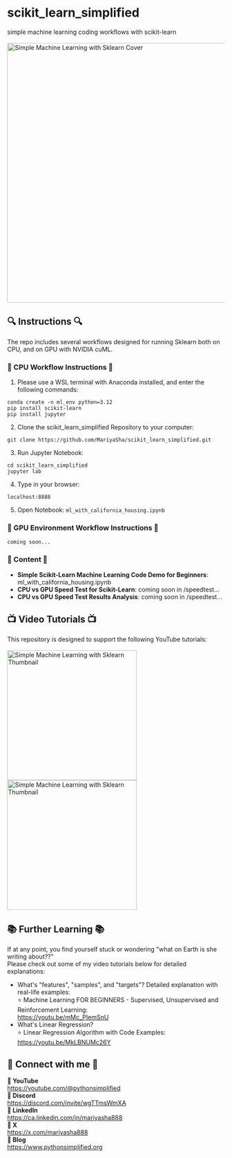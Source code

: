 # scikit_learn_simplified
simple machine learning coding workflows with scikit-learn
<br>
<br>
<img src="https://github.com/user-attachments/assets/a8222d95-a9c1-459e-8233-e8693768fdfa" style="width:600px;" alt="Simple Machine Learning with Sklearn Cover">

## 🔍 Instructions 🔍
The repo includes several workflows designed for running Sklearn both on CPU, and on GPU with NVIDIA cuML.

### 🌄 CPU Workflow Instructions 🌄
1. Please use a WSL terminal with Anaconda installed, and enter the following commands:
```
conda create -n ml_env python=3.12
pip install scikit-learn
pip install jupyter
```
2. Clone the scikit_learn_simplified Repository to your computer:
```
git clone https://github.com/MariyaSha/scikit_learn_simplified.git
```
3. Run Jupyter Notebook:
```
cd scikit_learn_simplified
jupyter lab
```
4. Type in your browser:
```
localhost:8888
```
5. Open Notebook: `ml_with_california_housing.ipynb`

### 🌅 GPU Environment Workflow Instructions 🌅
```
coming soon...
```

### 🧠 Content 🧠
- **Simple Scikit-Learn Machine Learning Code Demo for Beginners**: ml_with_california_housing.ipynb
- **CPU vs GPU Speed Test for Scikit-Learn**: coming soon in /speedtest...
- **CPU vs GPU Speed Test Results Analysis**: coming soon in /speedtest...

## 📺 Video Tutorials 📺
This repository is designed to support the following YouTube tutorials:
<br>
<br>
<a href="https://youtu.be/-IvNzmrcyUM">
<img src="https://github.com/user-attachments/assets/a8222d95-a9c1-459e-8233-e8693768fdfa" style="width:300px;" alt="Simple Machine Learning with Sklearn Thumbnail">
</a>
<a href="https://youtu.be/mxtSO0EGgtw">
<img src="https://github.com/user-attachments/assets/a799694f-b6bd-4c2f-853d-9ea26da0767a" style="width:300px;" alt="Simple Machine Learning with Sklearn Thumbnail">
</a>

## 📚 Further Learning 📚
If at any point, you find yourself stuck or wondering "what on Earth is she writing about??"
<br>
Please check out some of my video tutorials below for detailed explanations:

- What's "features", "samples", and "targets"? Detailed explanation with real-life examples:
   <br>
   ⭐ Machine Learning FOR BEGINNERS - Supervised, Unsupervised and Reinforcement Learning:
   <br>
       https://youtu.be/mMc_PIemSnU
- What's Linear Regression?
  <br>
  ⭐ Linear Regression Algorithm with Code Examples:
  <br>
      https://youtu.be/MkLBNUMc26Y

## 🤝 Connect with me 🤝
<b>📎 YouTube</b>
<br>
     https://youtube.com/@pythonsimplified
<br>
<b>📎 Discord</b>
<br>
     https://discord.com/invite/wgTTmsWmXA
<br>
<b>📎 LinkedIn</b>
<br>
     https://ca.linkedin.com/in/mariyasha888
<br>
<b>📎 X</b>
<br>
     https://x.com/mariyasha888
<br>
<b>📎 Blog</b>
<br>
     https://www.pythonsimplified.org

